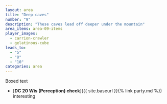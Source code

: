 ```yaml
---
layout: area
title: "Deep caves"
number: "9"
description: "These caves lead off deeper under the mountain"
area_items: area-09-items
player_images:
  - carrion-crawler
  - gelatinous-cube
leads_to:
  - "5"
  - "8"
  - "10"
categories: area
---
```

Boxed text

* [**DC 20 Wis (Perception) check**]({{ site.baseurl }}{% link party.md %}) interesting
